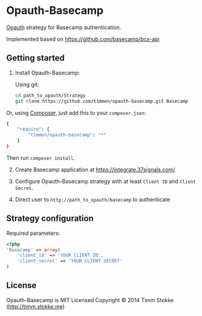 Opauth-Basecamp
=============
[Opauth][1] strategy for Basecamp authentication.

Implemented based on https://github.com/basecamp/bcx-api

Getting started
----------------
1. Install Opauth-Basecamp:

   Using git:
   ```bash
   cd path_to_opauth/Strategy
   git clone https://github.com/t1mmen/opauth-basecamp.git Basecamp
   ```

  Or, using [Composer](https://getcomposer.org/), just add this to your `composer.json`:

   ```bash
   {
       "require": {
           "t1mmen/opauth-basecamp": "*"
       }
   }
   ```
   Then run `composer install`.


2. Create Basecamp application at https://integrate.37signals.com/

3. Configure Opauth-Basecamp strategy with at least `Client ID` and `Client Secret`.

4. Direct user to `http://path_to_opauth/basecamp` to authenticate

Strategy configuration
----------------------

Required parameters:

```php
<?php
'Basecamp' => array(
	'client_id' => 'YOUR CLIENT ID',
	'client_secret' => 'YOUR CLIENT SECRET'
)
```

License
---------
Opauth-Basecamp is MIT Licensed
Copyright © 2014 Timm Stokke (http://timm.stokke.me)

[1]: https://github.com/opauth/opauth
